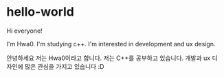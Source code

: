 # hello-world

Hi everyone!

I'm Hwa0. 
I'm studying c++.
I'm interested in development and ux design.

안녕하세요 저는 Hwa0이라고 합니다.
저는 C++를 공부하고 있습니다.
개발과 ux 디자인에 많은 관심을 가지고 있습니다 :D
